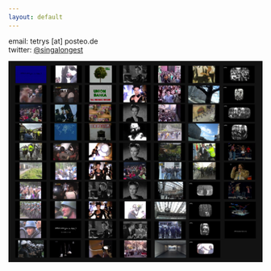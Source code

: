 ```yaml
---
layout: default
---
```



email: tetrys [at] posteo.de  
twitter: [@singalongest](https://twitter.com/singalongest) 

![rumours_of_war](/images/1992_spread_for_bts_small.png) 


     
      
       
        
         
         
